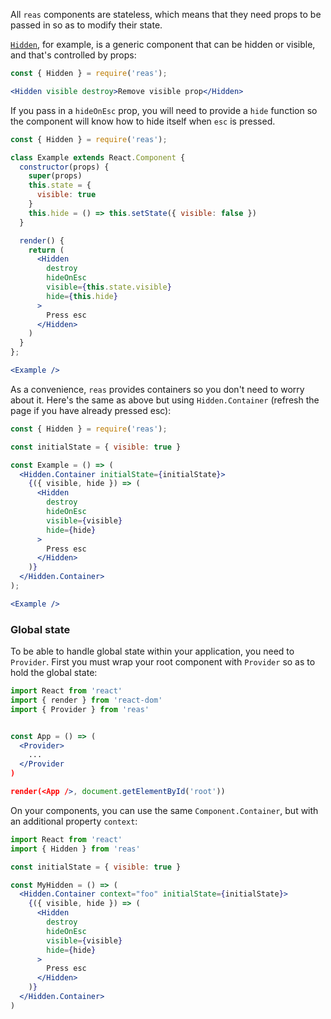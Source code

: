 All `reas` components are stateless, which means that they need props to be passed in so as to modify their state.

[`Hidden`](#hidden), for example, is a generic component that can be hidden or visible, and that's controlled by props:
```jsx { "showCode": true }
const { Hidden } = require('reas');

<Hidden visible destroy>Remove visible prop</Hidden>
```

If you pass in a `hideOnEsc` prop, you will need to provide a `hide` function so the component will know how to hide itself when `esc` is pressed.
```jsx { "showCode": true }
const { Hidden } = require('reas');

class Example extends React.Component {
  constructor(props) {
    super(props)
    this.state = {
      visible: true
    }
    this.hide = () => this.setState({ visible: false })
  }

  render() {
    return (
      <Hidden
        destroy
        hideOnEsc
        visible={this.state.visible}
        hide={this.hide}
      >
        Press esc
      </Hidden>
    )
  }
};

<Example />
```

As a convenience, `reas` provides containers so you don't need to worry about it. Here's the same as above but using `Hidden.Container` (refresh the page if you have already pressed esc):
```jsx { "showCode": true }
const { Hidden } = require('reas');

const initialState = { visible: true }

const Example = () => (
  <Hidden.Container initialState={initialState}>
    {({ visible, hide }) => (
      <Hidden
        destroy
        hideOnEsc
        visible={visible}
        hide={hide}
      >
        Press esc
      </Hidden>
    )}
  </Hidden.Container>
);

<Example />
```

### Global state

To be able to handle global state within your application, you need to `Provider`. First you must wrap your root component with `Provider` so as to hold the global state:

```jsx static
import React from 'react'
import { render } from 'react-dom'
import { Provider } from 'reas'


const App = () => (
  <Provider>
    ...
  </Provider
)

render(<App />, document.getElementById('root'))
```

On your components, you can use the same `Component.Container`, but with an additional property `context`:

```jsx static
import React from 'react'
import { Hidden } from 'reas'

const initialState = { visible: true }

const MyHidden = () => (
  <Hidden.Container context="foo" initialState={initialState}>
    {({ visible, hide }) => (
      <Hidden
        destroy
        hideOnEsc
        visible={visible}
        hide={hide}
      >
        Press esc
      </Hidden>
    )}
  </Hidden.Container>
)
```